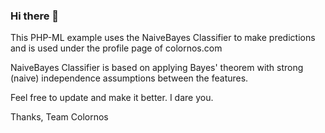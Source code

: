 ### Hi there 👋
This PHP-ML example uses the NaiveBayes Classifier to make predictions and is used under the profile page of colornos.com

NaiveBayes Classifier is based on applying Bayes' theorem with strong (naive) independence assumptions between the features.

Feel free to update and make it better. I dare you.

Thanks,
Team Colornos
<!--
**colornos/colornos** is a ✨ _special_ ✨ repository because its `README.md` (this file) appears on your GitHub profile.
-->
